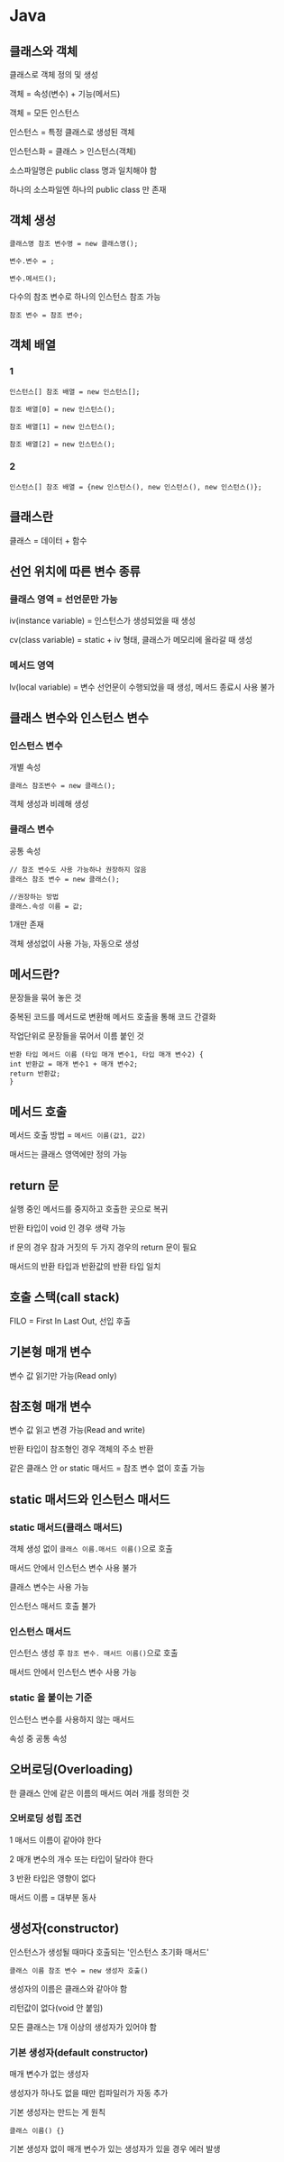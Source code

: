 # Java

## 클래스와 객체

클래스로 객체 정의 및 생성

객체 = 속성(변수) + 기능(메서드)

객체 = 모든 인스턴스

인스턴스 = 특정 클래스로 생성된 객체

인스턴스화 = 클래스 > 인스턴스(객체)

소스파일명은 public class 명과 일치해야 함

하나의 소스파일엔 하나의 public class 만 존재

## 객체 생성

`클래스명 참조 변수명 = new 클래스명();`

`변수.변수 = ;`

`변수.메서드();`

다수의 참조 변수로 하나의 인스턴스 참조 가능

`참조 변수 = 참조 변수;`

## 객체 배열

### 1

```
인스턴스[] 참조 배열 = new 인스턴스[];

참조 배열[0] = new 인스턴스();

참조 배열[1] = new 인스턴스();

참조 배열[2] = new 인스턴스();
```

### 2

`인스턴스[] 참조 배열 = {new 인스턴스(), new 인스턴스(), new 인스턴스()};`

## 클래스란

클래스 = 데이터 + 함수

## 선언 위치에 따른 변수 종류

### 클래스 영역 = 선언문만 가능

iv(instance variable) = 인스턴스가 생성되었을 때 생성

cv(class variable) = static + iv 형태, 클래스가 메모리에 올라갈 때 생성

### 메서드 영역

lv(local variable) = 변수 선언문이 수행되었을 때 생성, 메서드 종료시 사용 불가

## 클래스 변수와 인스턴스 변수

### 인스턴스 변수

개별 속성

`클래스 참조변수 = new 클래스();`

객체 생성과 비례해 생성

### 클래스 변수

공통 속성

```
// 참조 변수도 사용 가능하나 권장하지 않음
클래스 참조 변수 = new 클래스();

//권장하는 방법
클래스.속성 이름 = 값;
```

1개만 존재

객체 생성없이 사용 가능, 자동으로 생성

## 메서드란?

문장들을 묶어 놓은 것

중복된 코드를 메서드로 변환해 메서드 호출을 통해 코드 간결화

작업단위로 문장들을 묶어서 이름 붙인 것

```
반환 타입 메서드 이름 (타입 매개 변수1, 타입 매개 변수2) {
int 반환값 = 매개 변수1 + 매개 변수2;
return 반환값;
}
```

## 메서드 호출

메서드 호출 방법 = `메서드 이름(값1, 값2)`

매서드는 클래스 영역에만 정의 가능

## return 문

실행 중인 메서드를 중지하고 호출한 곳으로 복귀

반환 타입이 void 인 경우 생략 가능

if 문의 경우 참과 거짓의 두 가지 경우의 return 문이 필요

매서드의 반환 타입과 반환값의 반환 타입 일치

## 호출 스택(call stack)

FILO = First In Last Out, 선입 후출

## 기본형 매개 변수

변수 값 읽기만 가능(Read only)


## 참조형 매개 변수

변수 값 읽고 변경 가능(Read and write)

반환 타입이 참조형인 경우 객체의 주소 반환

같은 클래스 안 or static 매서드 = 참조 변수 없이 호출 가능

## static 매서드와 인스턴스 매서드

### static 매서드(클래스 매서드)

객체 생성 없이 `클래스 이름.매서드 이름()`으로 호출

매서드 안에서 인스턴스 변수 사용 불가

클래스 변수는 사용 가능

인스턴스 매서드 호출 불가

### 인스턴스 매서드

인스턴스 생성 후 `참조 변수. 매서드 이름()`으로 호출

매서드 안에서 인스턴스 변수 사용 가능

### static 을 붙이는 기준

인스턴스 변수를 사용하지 않는 매서드

속성 중 공통 속성

## 오버로딩(Overloading)

한 클래스 안에 같은 이름의 매서드 여러 개를 정의한 것

### 오버로딩 성립 조건

1 매서드 이름이 같아야 한다

2 매개 변수의 개수 또는 타입이 달라야 한다

3 반환 타입은 영향이 없다

매서드 이름 = 대부분 동사

## 생성자(constructor)

인스턴스가  생성될 때마다 호출되는 '인스턴스 초기화 매서드'

`클래스 이름 참조 변수 = new 생성자 호출()`

생성자의 이름은 클래스와 같아야 함

리턴값이 없다(void 안 붙임)

모든 클래스는 1개 이상의 생성자가 있어야 함

### 기본 생성자(default constructor)

매개 변수가 없는 생성자

생성자가 하나도 없을 때만 컴파일러가 자동 추가

기본 생성자는 만드는 게 원칙

`클래스 이름() {}`

기본 생성자 없이 매개 변수가 있는 생성자가 있을 경우 에러 발생

